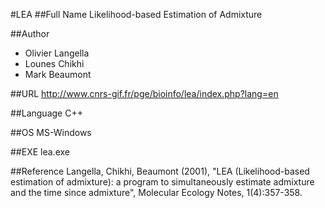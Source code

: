 #LEA
##Full Name
Likelihood-based Estimation of Admixture

##Author
* Olivier Langella
* Lounes Chikhi
* Mark Beaumont

##URL
http://www.cnrs-gif.fr/pge/bioinfo/lea/index.php?lang=en

##Language
C++

##OS
MS-Windows

##EXE
lea.exe

##Reference
Langella, Chikhi, Beaumont (2001), "LEA (Likelihood-based estimation of admixture): a program to simultaneously estimate admixture and the time since admixture", Molecular Ecology Notes, 1(4):357-358.

